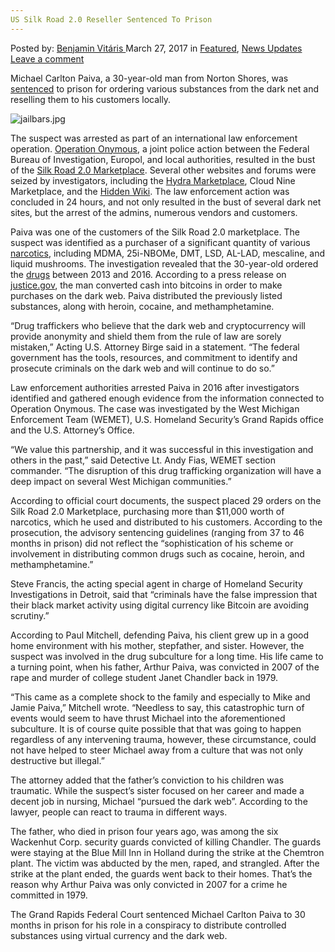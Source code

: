 ```yaml
---
US Silk Road 2.0 Reseller Sentenced To Prison
---
```

<article class="post-listing post-18816 post type-post status-publish format-standard has-post-thumbnail hentry category-deepdot-news category-news-updates tag-45 tag-prison tag-reseller tag-road tag-sentenced tag-silk">
<div class="post-inner">
<p class="post-meta">
<span>Posted by: <a href="https://www.deepdotweb.com/author/benjaminvi/" title="">Benjamin Vitáris </a></span>
<span>March 27, 2017</span>
<span>in <a href="https://www.deepdotweb.com/category/deepdot-news/" rel="category tag">Featured</a>, <a href="https://www.deepdotweb.com/category/news-updates/" rel="category tag">News Updates</a></span>
<span><a href="https://www.deepdotweb.com/2017/03/27/us-silk-road-2-0-reseller-sentenced-prison/#respond">Leave a comment</a></span>
</p>
<div class="clear"></div>
<div class="entry">
<p>Michael Carlton Paiva, a 30-year-old man from Norton Shores, was <a href="http://www.grandhaventribune.com/Law-Enforcement/2017/03/09/Dark-Web-drug-dealer-sentenced-to-prison">sentenced</a> to prison for ordering various substances from the dark net and reselling them to his customers locally.</p>
<p><img class="wp-image-18822 aligncenter" src="https://www.deepdotweb.com/wp-content/uploads/2017/03/jailbars-jpg.jpeg" alt="jailbars.jpg" srcset="https://www.deepdotweb.com/wp-content/uploads/2017/03/jailbars-jpg.jpeg 380w, https://www.deepdotweb.com/wp-content/uploads/2017/03/jailbars-jpg-300x279.jpeg 300w" sizes="(max-width: 380px) 100vw, 380px" /></p>
<p>The suspect was arrested as part of an international law enforcement operation. <a href="https://www.deepdotweb.com/tag/onymous/">Operation Onymous</a>, a joint police action between the Federal Bureau of Investigation, Europol, and local authorities, resulted in the bust of the <a href="https://www.deepdotweb.com/2014/11/06/silk-road-2-seized/">Silk Road 2.0 Marketplace</a>. Several other websites and forums were seized by investigators, including the <a href="https://www.deepdotweb.com/2014/11/11/watch-alleged-hydra-market-admin-getting-busted-in-budapest/">Hydra Marketplace</a>, Cloud Nine Marketplace, and the <a href="https://www.deepdotweb.com/2014/11/15/the-hidden-wiki-seized/">Hidden Wiki</a>. The law enforcement action was concluded in 24 hours, and not only resulted in the bust of several dark net sites, but the arrest of the admins, numerous vendors and customers.</p>
<p>Paiva was one of the customers of the Silk Road 2.0 marketplace. The suspect was identified as a purchaser of a significant quantity of various <a href="https://www.deepdotweb.com/tag/narcotics/">narcotics</a>, including MDMA, 25i-NBOMe, DMT, LSD, AL-LAD, mescaline, and liquid mushrooms. The investigation revealed that the 30-year-old ordered the <a href="https://www.deepdotweb.com/tag/drugs/">drugs</a> between 2013 and 2016. According to a press release on <a href="https://www.justice.gov/usao-wdmi/pr/2017_0309_Paiva">justice.gov</a>, the man converted cash into bitcoins in order to make purchases on the dark web. Paiva distributed the previously listed substances, along with heroin, cocaine, and methamphetamine.</p>
<p>&#8220;Drug traffickers who believe that the dark web and cryptocurrency will provide anonymity and shield them from the rule of law are sorely mistaken,&#8221; Acting U.S. Attorney Birge said in a statement. &#8220;The federal government has the tools, resources, and commitment to identify and prosecute criminals on the dark web and will continue to do so.&#8221;</p>
<p>Law enforcement authorities arrested Paiva in 2016 after investigators identified and gathered enough evidence from the information connected to Operation Onymous. The case was investigated by the West Michigan Enforcement Team (WEMET), U.S. Homeland Security’s Grand Rapids office and the U.S. Attorney’s Office.</p>
<p>“We value this partnership, and it was successful in this investigation and others in the past,” said Detective Lt. Andy Fias, WEMET section commander. “The disruption of this drug trafficking organization will have a deep impact on several West Michigan communities.”</p>
<p>According to official court documents, the suspect placed 29 orders on the Silk Road 2.0 Marketplace, purchasing more than $11,000 worth of narcotics, which he used and distributed to his customers. According to the prosecution, the advisory sentencing guidelines (ranging from 37 to 46 months in prison) did not reflect the &#8220;sophistication of his scheme or involvement in distributing common drugs such as cocaine, heroin, and methamphetamine.”</p>
<p>Steve Francis, the acting special agent in charge of Homeland Security Investigations in Detroit, said that &#8220;criminals have the false impression that their black market activity using digital currency like Bitcoin are avoiding scrutiny.”</p>
<p>According to Paul Mitchell, defending Paiva, his client grew up in a good home environment with his mother, stepfather, and sister. However, the suspect was involved in the drug subculture for a long time. His life came to a turning point, when his father, Arthur Paiva, was convicted in 2007 of the rape and murder of college student Janet Chandler back in 1979.</p>
<p>&#8220;This came as a complete shock to the family and especially to Mike and Jamie Paiva,&#8221; Mitchell wrote. &#8220;Needless to say, this catastrophic turn of events would seem to have thrust Michael into the aforementioned subculture. It is of course quite possible that that was going to happen regardless of any intervening trauma, however, these circumstance, could not have helped to steer Michael away from a culture that was not only destructive but illegal.”</p>
<p>The attorney added that the father’s conviction to his children was traumatic. While the suspect’s sister focused on her career and made a decent job in nursing, Michael “pursued the dark web”. According to the lawyer, people can react to trauma in different ways.</p>
<p><a id="post-18816-_gjdgxs"></a> The father, who died in prison four years ago, was among the six Wackenhut Corp. security guards convicted of killing Chandler. The guards were staying at the Blue Mill Inn in Holland during the strike at the Chemtron plant. The victim was abducted by the men, raped, and strangled. After the strike at the plant ended, the guards went back to their homes. That’s the reason why Arthur Paiva was only convicted in 2007 for a crime he committed in 1979.</p>
<p>The Grand Rapids Federal Court sentenced Michael Carlton Paiva to 30 months in prison for his role in a conspiracy to distribute controlled substances using virtual currency and the dark web.</p>
</div>
<span style="display:none"><a href="https://www.deepdotweb.com/tag/20/" rel="tag">20</a> <a href="https://www.deepdotweb.com/tag/prison/" rel="tag">prison</a> <a href="https://www.deepdotweb.com/tag/reseller/" rel="tag">reseller</a> <a href="https://www.deepdotweb.com/tag/road/" rel="tag">road</a> <a href="https://www.deepdotweb.com/tag/sentenced/" rel="tag">sentenced</a> <a href="https://www.deepdotweb.com/tag/silk/" rel="tag">silk</a></span> <span style="display:none" class="updated">2017-03-27</span>
<div style="display:none" class="vcard author" itemprop="author" itemscope itemtype="http://schema.org/Person"><strong class="fn" itemprop="name"><a href="https://www.deepdotweb.com/author/benjaminvi/" title="Posts by Benjamin Vitáris" rel="author">Benjamin Vitáris</a></strong></div>
</div>
</article>

